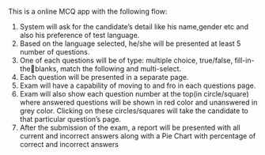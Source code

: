 This is a online MCQ app with the following flow:

1. System will ask for the candidate’s detail like his name,gender etc and also
his preference of test language.
2. Based on the language selected, he/she will be presented at least 5 number of
questions.
3. One of each questions will be of type: multiple choice, true/false, fill-in-theblanks, match the following and multi-select.
4. Each question will be presented in a separate page.
5. Exam will have a capability of moving to and fro in each questions page.
6. Exam will also show each question number at the top(in circle/square)
where answered questions will be shown in red color and unanswered in
grey color. Clicking on these circles/squares will take the candidate to that
particular question’s page.
7. After the submission of the exam, a report will be presented with all current
and incorrect answers along with a Pie Chart with percentage of correct and
incorrect answers
